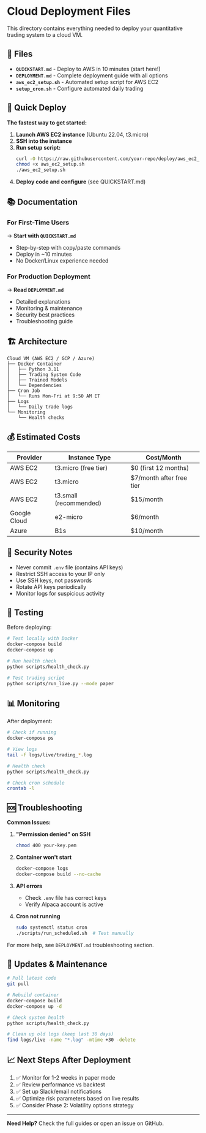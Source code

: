 # Cloud Deployment Files

This directory contains everything needed to deploy your quantitative trading system to a cloud VM.

## 📁 Files

- **`QUICKSTART.md`** - Deploy to AWS in 10 minutes (start here!)
- **`DEPLOYMENT.md`** - Complete deployment guide with all options
- **`aws_ec2_setup.sh`** - Automated setup script for AWS EC2
- **`setup_cron.sh`** - Configure automated daily trading

## 🚀 Quick Deploy

**The fastest way to get started:**

1. **Launch AWS EC2 instance** (Ubuntu 22.04, t3.micro)
2. **SSH into the instance**
3. **Run setup script:**
   ```bash
   curl -O https://raw.githubusercontent.com/your-repo/deploy/aws_ec2_setup.sh
   chmod +x aws_ec2_setup.sh
   ./aws_ec2_setup.sh
   ```
4. **Deploy code and configure** (see QUICKSTART.md)

## 📚 Documentation

### For First-Time Users
→ **Start with `QUICKSTART.md`**
- Step-by-step with copy/paste commands
- Deploy in ~10 minutes
- No Docker/Linux experience needed

### For Production Deployment
→ **Read `DEPLOYMENT.md`**
- Detailed explanations
- Monitoring & maintenance
- Security best practices
- Troubleshooting guide

## 🏗️ Architecture

```
Cloud VM (AWS EC2 / GCP / Azure)
├── Docker Container
│   ├── Python 3.11
│   ├── Trading System Code
│   ├── Trained Models
│   └── Dependencies
├── Cron Job
│   └── Runs Mon-Fri at 9:50 AM ET
├── Logs
│   └── Daily trade logs
└── Monitoring
    └── Health checks
```

## 💰 Estimated Costs

| Provider | Instance Type | Cost/Month |
|----------|--------------|------------|
| AWS EC2 | t3.micro (free tier) | $0 (first 12 months) |
| AWS EC2 | t3.micro | $7/month after free tier |
| AWS EC2 | t3.small (recommended) | $15/month |
| Google Cloud | e2-micro | $6/month |
| Azure | B1s | $10/month |

## 🔐 Security Notes

- Never commit `.env` file (contains API keys)
- Restrict SSH access to your IP only
- Use SSH keys, not passwords
- Rotate API keys periodically
- Monitor logs for suspicious activity

## 🧪 Testing

Before deploying:
```bash
# Test locally with Docker
docker-compose build
docker-compose up

# Run health check
python scripts/health_check.py

# Test trading script
python scripts/run_live.py --mode paper
```

## 📊 Monitoring

After deployment:
```bash
# Check if running
docker-compose ps

# View logs
tail -f logs/live/trading_*.log

# Health check
python scripts/health_check.py

# Check cron schedule
crontab -l
```

## 🆘 Troubleshooting

**Common Issues:**

1. **"Permission denied" on SSH**
   ```bash
   chmod 400 your-key.pem
   ```

2. **Container won't start**
   ```bash
   docker-compose logs
   docker-compose build --no-cache
   ```

3. **API errors**
   - Check `.env` file has correct keys
   - Verify Alpaca account is active

4. **Cron not running**
   ```bash
   sudo systemctl status cron
   ./scripts/run_scheduled.sh  # Test manually
   ```

For more help, see `DEPLOYMENT.md` troubleshooting section.

## 🔄 Updates & Maintenance

```bash
# Pull latest code
git pull

# Rebuild container
docker-compose build
docker-compose up -d

# Check system health
python scripts/health_check.py

# Clean up old logs (keep last 30 days)
find logs/live -name "*.log" -mtime +30 -delete
```

## 📈 Next Steps After Deployment

1. ✅ Monitor for 1-2 weeks in paper mode
2. ✅ Review performance vs backtest
3. ✅ Set up Slack/email notifications
4. ✅ Optimize risk parameters based on live results
5. ✅ Consider Phase 2: Volatility options strategy

---

**Need Help?** Check the full guides or open an issue on GitHub.
